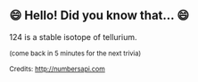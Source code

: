 ## :smile: Hello! Did you know that... :smile:
124 is a stable isotope of tellurium.

<sup>(come back in 5 minutes for the next trivia)</sup>


<sup>Credits: http://numbersapi.com</sup>
